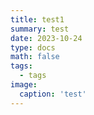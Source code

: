 ```yaml
---
title: test1
summary: test
date: 2023-10-24
type: docs
math: false
tags:
  - tags
image:
  caption: 'test'
---
```


